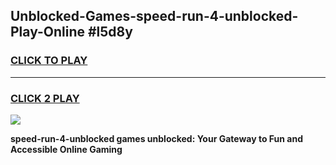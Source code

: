 
## Unblocked-Games-speed-run-4-unblocked-Play-Online #l5d8y
<h3>
<a href="https://news.freeplayer.one?title=speed-run-4-unblocked&ref=3">CLICK TO PLAY</a></h3>
<hr>

<h3>
<a href="https://news.freeplayer.one?title=speed-run-4-unblocked&ref=3">CLICK 2 PLAY</a>
  
</h3>

<a href="https://news.freeplayer.one?title=speed-run-4-unblocked&ref=3"><img src="https://clearcache.store/games.png"></a>


**speed-run-4-unblocked games unblocked: Your Gateway to Fun and Accessible Online Gaming**
